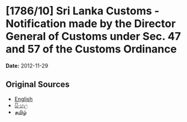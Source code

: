 # [1786/10] Sri Lanka Customs - Notification made by the Director General of Customs under Sec. 47 and 57 of the Customs Ordinance

**Date:** 2012-11-29

## Original Sources

- [English](https://documents.gov.lk/view/extra-gazettes/2012/11/1786-10_E.pdf)
- [සිංහල](https://documents.gov.lk/view/extra-gazettes/2012/11/1786-10_S.pdf)
- [தமிழ்](https://documents.gov.lk/view/extra-gazettes/2012/11/1786-10_T.pdf)
